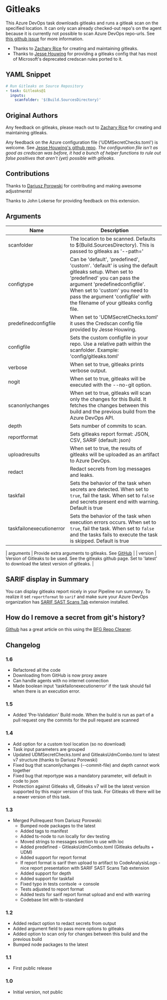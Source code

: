 # Gitleaks

This Azure DevOps task downloads gitleaks and runs a gitleak scan on the specified location. It can only scan already checked-out repo's on the agent because it is currently not possible to scan Azure DevOps repo-urls. See [this github issue](https://github.com/zricethezav/gitleaks/issues/440) for more information.

- Thanks to [Zachary Rice](https://github.com/zricethezav) for creating and maintaining gitleaks.
- Thanks to [Jesse Houwing](https://github.com/jessehouwing) for providing a gitleaks config that has most of Microsoft's deprecated credscan rules ported to it.

## YAML Snippet

```yaml
# Run Gitleaks on Source Repository
- task: Gitleaks@1
  inputs:
    scanfolder: '$(Build.SourcesDirectory)'
```

## Original Authors

Any feedback on gitleaks, please reach out to [Zachary Rice](https://github.com/zricethezav) for creating and maintaining gitleaks.

Any feedback on the Azure configuration file ('UDMSecretChecks.toml') is welcome. See [Jesse Houwing's github repo](https://github.com/jessehouwing/gitleaks-azure). 
*The configuration file isn't as good as credscan was before, it had a bunch of helper functions to rule out false positives that aren't (yet) possible with gitleaks.*

## Contributions

Thanks to [Dariusz Porowski](https://github.com/DariuszPorowski) for contributing and making awesome adjustments!

Thanks to John Lokerse for providing feedback on this extension.

## Arguments

| Name                 | Description                                                                                                                                                                                                                                                                           |
| -------------------- | ------------------------------------------------------------------------------------------------------------------------------------------------------------------------------------------------------------------------------------------------------------------------------------- |
| scanfolder           | The location to be scanned. Defaults to $(Build.SourcesDirectory). This is passed to gitleaks as '--path='                                                                                                                                                                            |
| configtype           | Can be 'default', 'predefined', 'custom'. 'default' is using the default gitleaks setup. When set to 'predefined' you can pass the argument 'predefinedconfigfile'. When set to 'custom' you need to pass the argument 'configfile' with the filename of your gitleaks config file.|
| predefinedconfigfile | When set to 'UDMSecretChecks.toml' it uses the Credscan config file provided by Jesse Houwing.                                                                                                                                                                                        |
| configfile           | Sets the custom configfile in your repo. Use a relative path within the scanfolder. Example: 'config/gitleaks.toml'                                                                                                                                                                   |
| verbose              | When set to true, gitleaks prints verbose output.                                                                                                                                                                                                                                     |
| nogit                | When set to true, gitleaks will be executed with the --no-git option.                                                                                                                                                                                                                 |
| scanonlychanges      | When set to true, gitleaks will scan only the changes for this Build. It fetches the changes between this build and the previous build from the Azure DevOps API.                                                                                                                                                |
| depth                | Sets number of commits to scan.                                                                                                                                                                                        |
| reportformat         | Sets gitleaks report format: JSON, CSV, SARIF (default: json)                                                                                                                                                                                                                         |
| uploadresults        | When set to true, the results of gitleaks will be uploaded as an artifact to Azure DevOps.                                                                                                                                                                                            |
| redact               | Redact secrets from log messages and leaks.                                                                                                                                                                                                                                           |
| taskfail             | Sets the behavior of the task when secrets are detected. When set to `true`, fail the task. When set to `false` and secrets present end with warning. Default is true                                                                                                                                 |
| taskfailonexecutionerror             | Sets the behavior of the task when execution errors occurs. When set to `true`, fail the task. When set to `false` and the tasks fails to execute the task is skipped. Default is true                                                                                                                                 |

| arguments            | Provide extra arguments to gitleaks. See [GitHub](https://github.com/zricethezav/gitleaks#usage-and-options)                                                                                                                                                                          |
| version              | Version of Gitleaks to be used. See the gitleaks github page. Set to 'latest' to download the latest version of gitleaks.                                                                                                                                                             |

## SARIF display in Summary

You can display gitleaks report nicely in your Pipeline run summary. To realize it set `reportformat` to `sarif` and make sure your Azure DevOps organization has [SARIF SAST Scans Tab](https://marketplace.visualstudio.com/items?itemName=sariftools.scans) extension installed.

## How do I remove a secret from git's history?

[Github](https://docs.github.com/en/github/authenticating-to-github/removing-sensitive-data-from-a-repository) has a great article on this using the [BFG Repo Cleaner](https://rtyley.github.io/bfg-repo-cleaner/).

## Changelog

### 1.6

- Refactored all the code
- Downloading from GitHub is now proxy aware
- Can handle agents with no internet connection
- Made boolean input 'taskfailonexecutionerror' if the task should fail when there is an execution error.

### 1.5

- Added 'Pre-Validation' Build mode. When the build is run as part of a pull request ony the commits for the pull request are scanned

### 1.4

- Add option for a custom tool location (so no download)
- Task input parameters are grouped
- Updated UDMSecretChecks.toml and GitleaksUdmCombo.toml to latest v7 structure (thanks to Dariusz Porowski)
- Fixed bug that scanonlychanges (--commit-file) and depth cannot work together
- Fixed bug that reportype was a mandatory parameter, will default in code to json
- Protection against Gitleaks v8, Gitleaks v7 will be the latest version supported by this major version of this task. For Gitleaks v8 there will be a newer version of this task.

### 1.3

- Merged Pullrequest from Dariusz Porowski:
  - Bumped node packages to the latest
  - Added tags to manifest
  - Added ts-node to run locally for dev testing
  - Moved strings to messages section to use with loc
  - Added predefined - GitleaksUdmCombo.toml (Gitleaks defaults + UDM)
  - Added support for report format
  - If report format is sarif then upload to artifact to CodeAnalysisLogs - nice report presentation with SARIF SAST Scans Tab extension
  - Added support for depth
  - Added support for taskfail
  - Fixed typo in tests contsole -> console
  - Tests adjusted to report format
  - Added tests for sarif report format upload and end with warring
  - Codebase lint with ts-standard
  
### 1.2

- Added redact option to redact secrets from output
- Added argument field to pass more options to gitleaks
- Added option to scan only for changes between this build and the previous build
- Bumped node packages to the latest
### 1.1

- First public release
### 1.0

- Initial version, not public